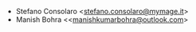 - Stefano Consolaro \<<stefano.consolaro@mymage.it>\>
- Manish Bohra \<<manishkumarbohra@outlook.com\>
